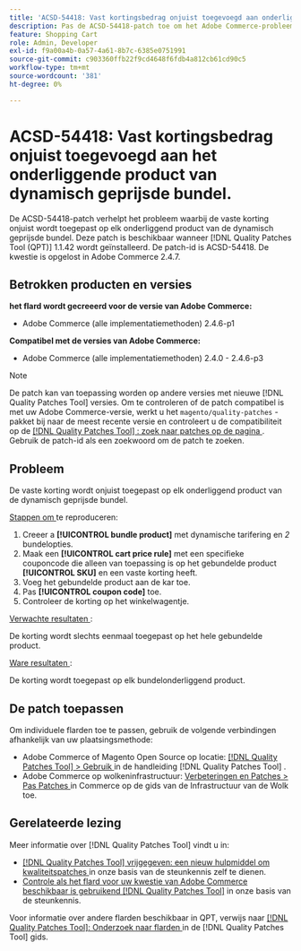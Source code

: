 ```yaml
---
title: 'ACSD-54418: Vast kortingsbedrag onjuist toegevoegd aan onderliggend product van dynamisch geprijsde bundel'
description: Pas de ACSD-54418-patch toe om het Adobe Commerce-probleem op te lossen waarbij het vaste kortingsbedrag onjuist wordt toegepast op elk onderliggend product van de dynamisch geprijsde bundel.
feature: Shopping Cart
role: Admin, Developer
exl-id: f9a00a4b-0a57-4a61-8b7c-6385e0751991
source-git-commit: c903360ffb22f9cd4648f6fdb4a812cb61cd90c5
workflow-type: tm+mt
source-wordcount: '381'
ht-degree: 0%

---
```


# ACSD-54418: Vast kortingsbedrag onjuist toegevoegd aan het onderliggende product van dynamisch geprijsde bundel.

De ACSD-54418-patch verhelpt het probleem waarbij de vaste korting onjuist wordt toegepast op elk onderliggend product van de dynamisch geprijsde bundel. Deze patch is beschikbaar wanneer [!DNL Quality Patches Tool (QPT)] 1.1.42 wordt geïnstalleerd. De patch-id is ACSD-54418. De kwestie is opgelost in Adobe Commerce 2.4.7.

## Betrokken producten en versies

**het flard wordt gecreeerd voor de versie van Adobe Commerce:**

* Adobe Commerce (alle implementatiemethoden) 2.4.6-p1

**Compatibel met de versies van Adobe Commerce:**

* Adobe Commerce (alle implementatiemethoden) 2.4.0 - 2.4.6-p3

>[!NOTE]
>
>De patch kan van toepassing worden op andere versies met nieuwe [!DNL Quality Patches Tool] versies. Om te controleren of de patch compatibel is met uw Adobe Commerce-versie, werkt u het `magento/quality-patches` -pakket bij naar de meest recente versie en controleert u de compatibiliteit op de [[!DNL Quality Patches Tool] : zoek naar patches op de pagina ](https://experienceleague.adobe.com/tools/commerce-quality-patches/index.html) . Gebruik de patch-id als een zoekwoord om de patch te zoeken.

## Probleem

De vaste korting wordt onjuist toegepast op elk onderliggend product van de dynamisch geprijsde bundel.

<u> Stappen om </u> te reproduceren:

1. Creeer a **[!UICONTROL bundle product]** met dynamische tarifering en *2* bundelopties.
1. Maak een **[!UICONTROL cart price rule]** met een specifieke couponcode die alleen van toepassing is op het gebundelde product **[!UICONTROL SKU]** en een vaste korting heeft.
1. Voeg het gebundelde product aan de kar toe.
1. Pas **[!UICONTROL coupon code]** toe.
1. Controleer de korting op het winkelwagentje.

<u> Verwachte resultaten </u>:

De korting wordt slechts eenmaal toegepast op het hele gebundelde product.

<u> Ware resultaten </u>:

De korting wordt toegepast op elk bundelonderliggend product.

## De patch toepassen

Om individuele flarden toe te passen, gebruik de volgende verbindingen afhankelijk van uw plaatsingsmethode:

* Adobe Commerce of Magento Open Source op locatie: [[!DNL Quality Patches Tool]  > Gebruik ](https://experienceleague.adobe.com/docs/commerce-operations/tools/quality-patches-tool/usage.html) in de handleiding [!DNL Quality Patches Tool] .
* Adobe Commerce op wolkeninfrastructuur: [ Verbeteringen en Patches > Pas Patches ](https://experienceleague.adobe.com/docs/commerce-cloud-service/user-guide/develop/upgrade/apply-patches.html) in Commerce op de gids van de Infrastructuur van de Wolk toe.

## Gerelateerde lezing

Meer informatie over [!DNL Quality Patches Tool] vindt u in:

* [[!DNL Quality Patches Tool]  vrijgegeven: een nieuw hulpmiddel om kwaliteitspatches ](/help/announcements/adobe-commerce-announcements/magento-quality-patches-released-new-tool-to-self-serve-quality-patches.md) in onze basis van de steunkennis zelf te dienen.
* [ Controle als het flard voor uw kwestie van Adobe Commerce beschikbaar is gebruikend  [!DNL Quality Patches Tool]](/help/support-tools/patches-available-in-qpt-tool/check-patch-for-magento-issue-with-magento-quality-patches.md) in onze basis van de steunkennis.

Voor informatie over andere flarden beschikbaar in QPT, verwijs naar [[!DNL Quality Patches Tool]: Onderzoek naar flarden ](https://experienceleague.adobe.com/tools/commerce-quality-patches/index.html) in de [!DNL Quality Patches Tool] gids.
